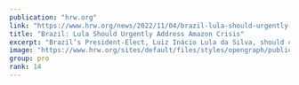 ```yaml
---
publication: "hrw.org"
link: "https://www.hrw.org/news/2022/11/04/brazil-lula-should-urgently-address-amazon-crisis"
title: "Brazil: Lula Should Urgently Address Amazon Crisis"
excerpt: "Brazil’s President-Elect, Luiz Inácio Lula da Silva, should commit to concrete measures to back up his promises on the environment as government representatives gather for the COP27 climate summit mee"
image: "https://www.hrw.org/sites/default/files/styles/opengraph/public/media_2022/11/202211americas_brazil_deforestation.jpg?h=790be497&itok=8cRsbU6J"
group: pro
rank: 14
---
```

